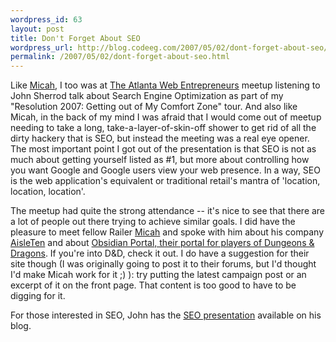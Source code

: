 ```yaml
--- 
wordpress_id: 63
layout: post
title: Don't Forget About SEO
wordpress_url: http://blog.codeeg.com/2007/05/02/dont-forget-about-seo/
permalink: /2007/05/02/dont-forget-about-seo.html
---
```

Like <a href="http://blog.aisleten.com/">Micah</a>,  I too was at <a href="http://www.atlanta-web.org/">The Atlanta Web Entrepreneurs</a> meetup listening to John Sherrod talk about Search Engine Optimization as part of my "Resolution 2007: Getting out of My Comfort Zone" tour.  And also like Micah, in the back of my mind I was afraid that I would come out of meetup needing to take a long, take-a-layer-of-skin-off shower to get rid of all the dirty hackery that is SEO, but instead the meeting was a real eye opener.   The most important point I got out of the presentation is that SEO is not as much about getting yourself listed as #1, but more about controlling how you want Google and Google users view your web presence.   In a way, SEO is the web application's equivalent or traditional retail's mantra of 'location, location, location'.

The meetup had quite the strong attendance -- it's nice to see that there are a lot of people out there trying to achieve similar goals.  I did have the pleasure to meet fellow Railer <a href="http://blog.aisleten.com/">Micah</a> and spoke with him about his company <a href="http://aisleten.com">AisleTen</a> and about <a href="http://www.obsidianportal.com/">Obsidian Portal, their </a><a href="http://www.obsidianportal.com/">portal for players of Dungeons &amp; Dragons</a>.  If you're into D&amp;D, check it out.    I do have a suggestion for their site though (I was originally going to post it to their forums, but I'd thought I'd make Micah work for it ;) ): try putting the latest campaign post or an excerpt of it on the front page.  That content is too good to have to be digging for it.

For those interested in SEO, John has the <a href="http://www.slimster.net/seo-presentation-in-atlanta/">SEO presentation</a> available on his blog.

